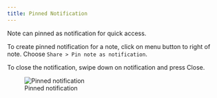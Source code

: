```yaml
---
title: Pinned Notification
---
```


Note can pinned as notification for quick access.

To create pinned notification for a note, click on menu button to right of note. Choose `Share > Pin note as notification`.

To close the notification, swipe down on notification and press Close.

<figure>
<img src="/assets/img/note-share-pinned-notification.jpeg" alt="Pinned notification"/>
 <figcaption>Pinned notification</figcaption>
</figure>
